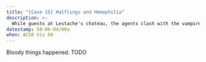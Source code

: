 ```yaml
---
title: "[Case 15] Halflings and Hemophilia"
description: >-
  While guests at Lestache's chateau, the agents clash with the vampires over the fate of a halfling colony in beholder territory.
datestamp: 50-06-04/00a
when: AC50 Vis 04
---
```


Bloody things happened. TODO
